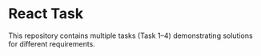 # React Task

This repository contains multiple tasks (Task 1–4) demonstrating solutions for different requirements.
